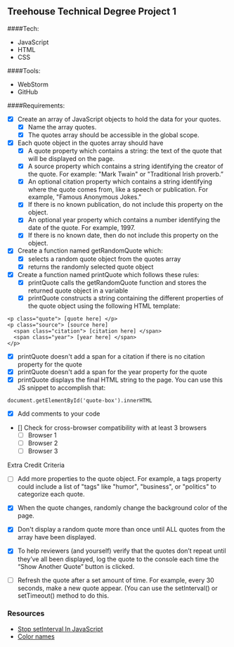 ## Treehouse Technical Degree Project 1

####Tech:
- JavaScript
- HTML
- CSS

####Tools:
- WebStorm
- GitHub 

####Requirements:
- [x] Create an array of JavaScript objects to hold the data for your quotes. 
	- [x] Name the array quotes. 
	- [x] The quotes array should be accessible in the global scope.
- [x] Each quote object in the quotes array should have 
	- [x] A quote property which contains a string: the text of the quote that will be displayed on the page.
	- [x] A source property which contains a string identifying the creator of the quote. For example: "Mark Twain" or "Traditional Irish proverb.”
	- [x] An optional citation property which contains a string identifying where the quote comes from, like a speech or publication. For example, "Famous Anonymous Jokes." 
	- [x] If there is no known publication, do not include this property on the object.
	- [x] An optional year property which contains a number identifying the date of the quote. For example, 1997. 
	- [x] If there is no known date, then do not include this property on the object.
- [x] Create a function named getRandomQuote which:
	- [x] selects a random quote object from the quotes array
	- [x] returns the randomly selected quote object
- [x] Create a function named printQuote which follows these rules:
	- [x] printQuote calls the getRandomQuote function and stores the returned quote object in a variable
	- [x] printQuote constructs a string containing the different properties of the quote object using the following HTML template:
```
<p class="quote"> [quote here] </p>
<p class="source"> [source here]
  <span class="citation"> [citation here] </span>
  <span class="year"> [year here] </span>
</p>
```

- [x] printQuote doesn't add a span for a citation if there is no citation property for the quote 
- [x] printQuote doesn't add a span for the year property for the quote
- [x] printQuote displays the final HTML string to the page. You can use this JS snippet to accomplish that:

```
document.getElementById('quote-box').innerHTML
```

- [x] Add comments to your code
- [] Check for cross-browser compatibility with at least 3 browsers
	- [ ] Browser 1
	- [ ] Browser 2
	- [ ] Browser 3
	
Extra Credit Criteria

- [ ] Add more properties to the quote object. For example, a tags property could include a list of "tags" like "humor", "business", or "politics" to categorize each quote.
- [x] When the quote changes, randomly change the background color of the page.
- [x] Don't display a random quote more than once until ALL quotes from the array have been displayed. 
- [x] To help reviewers (and yourself) verify that the quotes don’t repeat until they’ve all been displayed, log the quote to the console each time the “Show Another Quote” button is clicked.
- [ ] Refresh the quote after a set amount of time. For example, every 30 seconds, make a new quote appear. (You can use the setInterval() or setTimeout() method to do this.


### Resources
- [Stop setInterval In JavaScript](http://stackoverflow.com/questions/109086/stop-setinterval-call-in-javascript)
- [Color names](http://www.w3schools.com/colors/colors_names.asp)